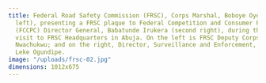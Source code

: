 ```yaml
---
title: Federal Road Safety Commission (FRSC), Corps Marshal, Boboye Oyeyemi (second
  left), presenting a FRSC plaque to Federal Competition and Consumer Protection Commission
  (FCCPC) Director General, Babatunde Irukera (second right), during the latter’s
  visit to FRSC Headquarters in Abuja. On the left is FRSC Deputy Corps Marshal, Chidi
  Nwachukwu; and on the right, Director, Surveillance and Enforcement, FCCPC, Mrs.
  Leke Ogundipe.
image: "/uploads/frsc-02.jpg"
dimensions: 1012x675
---
```


